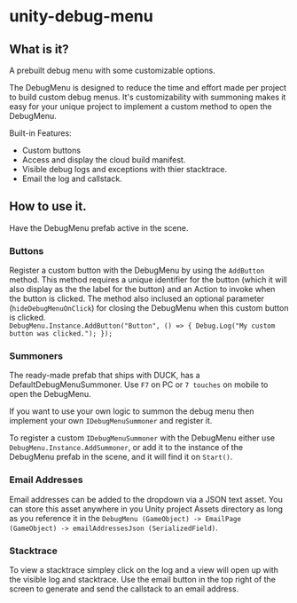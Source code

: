 # unity-debug-menu

## What is it?
A prebuilt debug menu with some customizable options.

The DebugMenu is designed to reduce the time and effort made per project to build custom debug menus. It's customizability with summoning makes it easy for your unique project to implement a custom method to open the DebugMenu.

Built-in Features:
* Custom buttons
* Access and display the cloud build manifest.
* Visible debug logs and exceptions with thier stacktrace.
* Email the log and callstack.

## How to use it.
Have the DebugMenu prefab active in the scene.

### Buttons
Register a custom button with the DebugMenu by using the `AddButton` method. This method requires a unique identifier for the button (which it will also display as the the label for the button) and an Action to invoke when the button is clicked. The method also inclused an optional parameter (`hideDebugMenuOnClick`) for closing the DebugMenu when this custom button is clicked.  
`DebugMenu.Instance.AddButton("Button", () => { Debug.Log("My custom button was clicked."); });`

### Summoners
The ready-made prefab that ships with DUCK, has a DefaultDebugMenuSummoner. Use `F7` on PC or `7 touches` on mobile to open the DebugMenu.

If you want to use your own logic to summon the debug menu then implement your own `IDebugMenuSummoner` and register it.

To register a custom `IDebugMenuSummoner` with the DebugMenu either use `DebugMenu.Instance.AddSummoner`, or add it to the instance of the DebugMenu prefab in the scene, and it will find it on `Start()`.

### Email Addresses
Email addresses can be added to the dropdown via a JSON text asset. You can store this asset anywhere in you Unity project Assets directory as long as you reference it in the `DebugMenu (GameObject) -> EmailPage (GameObject) -> emailAddressesJson (SerializedField)`.

### Stacktrace
To view a stacktrace simpley click on the log and a view will open up with the visible log and stacktrace.
Use the email button in the top right of the screen to generate and send the callstack to an email address.